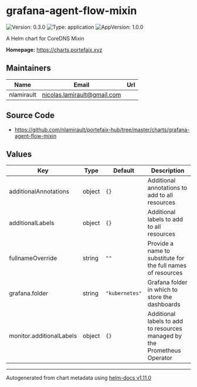 # grafana-agent-flow-mixin

![Version: 0.3.0](https://img.shields.io/badge/Version-0.3.0-informational?style=flat-square) ![Type: application](https://img.shields.io/badge/Type-application-informational?style=flat-square) ![AppVersion: 1.0.0](https://img.shields.io/badge/AppVersion-1.0.0-informational?style=flat-square)

A Helm chart for CoreDNS Mixin

**Homepage:** <https://charts.portefaix.xyz>

## Maintainers

| Name       | Email                         | Url |
| ---------- | ----------------------------- | --- |
| nlamirault | <nicolas.lamirault@gmail.com> |     |

## Source Code

- <https://github.com/nlamirault/portefaix-hub/tree/master/charts/grafana-agent-flow-mixin>

## Values

| Key                      | Type   | Default        | Description                                                              |
| ------------------------ | ------ | -------------- | ------------------------------------------------------------------------ |
| additionalAnnotations    | object | `{}`           | Additional annotations to add to all resources                           |
| additionalLabels         | object | `{}`           | Additional labels to add to all resources                                |
| fullnameOverride         | string | `""`           | Provide a name to substitute for the full names of resources             |
| grafana.folder           | string | `"kubernetes"` | Grafana folder in which to store the dashboards                          |
| monitor.additionalLabels | object | `{}`           | Additional labels to add to resources managed by the Prometheus Operator |

---

Autogenerated from chart metadata using [helm-docs v1.11.0](https://github.com/norwoodj/helm-docs/releases/v1.11.0)
